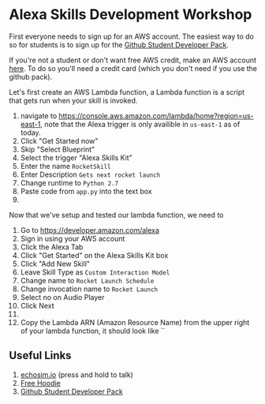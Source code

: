 # Alexa Skills Development Workshop

First everyone needs to sign up for an AWS account. The easiest way to do so for students is to sign up for the [Github Student Developer Pack](https://education.github.com/pack).

If you're not a student or don't want free AWS credit, make an AWS account [here](https://aws.amazon.com/). To do so you'll need a credit card (which you don't need if you use the github pack).

Let's first create an AWS Lambda function, a Lambda function is a script that gets run when your skill is invoked.

1. navigate to https://console.aws.amazon.com/lambda/home?region=us-east-1, note that the Alexa trigger is only availible in `us-east-1` as of today.
2. Click "Get Started now"
3. Skip "Select Blueprint"
4. Select the trigger "Alexa Skills Kit"
5. Enter the name `RocketSkill`
6. Enter Description `Gets next rocket launch`
7. Change runtime to `Python 2.7`
8. Paste code from `app.py` into the text box
9. 

Now that we've setup and tested our lambda function, we need to 

1. Go to https://developer.amazon.com/alexa
2. Sign in using your AWS account
3. Click the Alexa Tab
4. Click "Get Started" on the Alexa Skills Kit box
5. Click "Add New Skill"
6. Leave Skill Type as `Custom Interaction Model`
7. Change name to `Rocket Launch Schedule`
8. Change invocation name to `Rocket Launch`
9. Select no on Audio Player
10. Click Next
11. 
4. Copy the Lambda ARN (Amazon Resource Name) from the upper right of your lambda function, it should look like ``


## Useful Links
	
1. [echosim.io](https://echosim.io) (press and hold to talk)
2. [Free Hoodie](https://developer.amazon.com/alexa-skills-kit/alexa-developer-skill-promotion)
3. [Github Student Developer Pack](https://education.github.com/pack)
